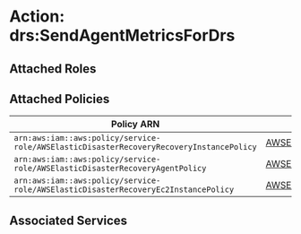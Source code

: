 # Action: drs:SendAgentMetricsForDrs

## Attached Roles

## Attached Policies

| Policy ARN | Policy Name |
|------------|-------------|
| `arn:aws:iam::aws:policy/service-role/AWSElasticDisasterRecoveryRecoveryInstancePolicy` | [AWSElasticDisasterRecoveryRecoveryInstancePolicy](../policies.md#awselasticdisasterrecoveryrecoveryinstancepolicy) |
| `arn:aws:iam::aws:policy/service-role/AWSElasticDisasterRecoveryAgentPolicy` | [AWSElasticDisasterRecoveryAgentPolicy](../policies.md#awselasticdisasterrecoveryagentpolicy) |
| `arn:aws:iam::aws:policy/service-role/AWSElasticDisasterRecoveryEc2InstancePolicy` | [AWSElasticDisasterRecoveryEc2InstancePolicy](../policies.md#awselasticdisasterrecoveryec2instancepolicy) |

## Associated Services

